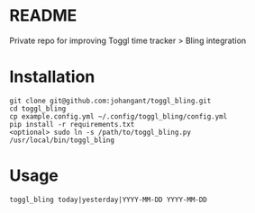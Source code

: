 # README

Private repo for improving Toggl time tracker > Bling integration

# Installation

```
git clone git@github.com:johangant/toggl_bling.git
cd toggl_bling
cp example.config.yml ~/.config/toggl_bling/config.yml
pip install -r requirements.txt
<optional> sudo ln -s /path/to/toggl_bling.py /usr/local/bin/toggl_bling
```

# Usage

`toggl_bling today|yesterday|YYYY-MM-DD YYYY-MM-DD`
